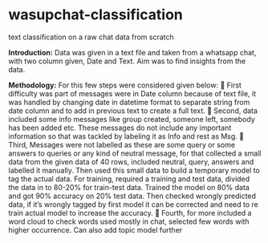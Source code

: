 # wasupchat-classification
text classification on a raw chat data from scratch

**Introduction:** Data was given in a text file and taken from a whatsapp chat, with 
two column given, Date and Text. Aim was to find insights from the data.

**Methodology:** For this few steps were considered given below:
 First difficulty was part of messages were in Date column because of text 
file, it was handled by changing date in datetime format to separate string 
from date column and to add in previous text to create a full text.
 Second, data included some info messages like group created, someone 
left, somebody has been added etc. These messages do not include any 
important information so that was tackled by labeling it as Info and rest as 
Msg.
 Third, Messages were not labelled as these are some query or some 
answers to queries or any kind of neutral message, for that collected a 
small data from the given data of 40 rows, included neutral, query, answers 
and labelled it manually. Then used this small data to build a temporary 
model to tag the actual data. For training, required a training and test data, 
divided the data in to 80-20% for train-test data. Trained the model on 80% 
data and got 90% accuracy on 20% test data. Then checked wrongly 
predicted data, if it’s wrongly tagged by first model it can be corrected and 
need to re train actual model to increase the accuracy.
 Fourth, for more included a word cloud to check words used mostly in chat, 
selected few words with higher occurrence. Can also add topic model 
further
